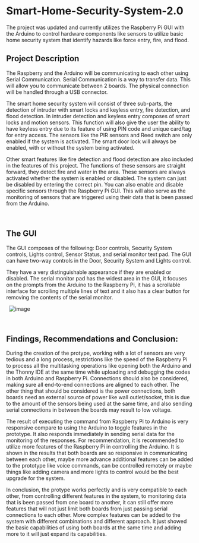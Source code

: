 # Smart-Home-Security-System-2.0
The project was updated and currently utilizes the Raspberry Pi GUI with the Arduino to control hardware components like sensors to utilize basic home security system that identify hazards like force entry, fire, and flood.

## Project Description
The Raspberry and the Arduino will be communicating to each other using Serial Communication. Serial Communication is a way to transfer data. This will allow you to communicate between 2 boards. The physical connection will be handled through a USB connector.

The smart home security system will consist of three sub-parts, the detection of intruder with smart locks and keyless entry, fire detection, and flood detection. 
In intruder detection and keyless entry composes of smart locks and motion sensors. This function will also give the user the ability to have keyless entry due to its feature of using PIN code and unique card/tag for entry access. The sensors like the PIR sensors and Reed switch are only enabled if the system is activated. The smart door lock will always be enabled, with or without the system being activated.

Other smart features like fire detection and flood detection are also included in the features of this project. The functions of these sensors are straight forward, they detect fire and water in the area. These sensors are always activated whether the system is enabled or disabled. The system can just be disabled by entering the correct pin. You can also enable and disable specific sensors through the Raspberry Pi GUI. This will also serve as the monitoring of sensors that are triggered using their data that is been passed from the Arduino.

&nbsp;
## The GUI
The GUI composes of the following: Door controls, Security System controls, Lights control, Sensor Status, and serial monitor text pad. The GUI can have two-way controls in the Door, Security System and Lights control. 

They have a very distinguishable appearance if they are enabled or disabled. The serial monitor pad has the widest area in the GUI, it focuses on the prompts from the Arduino to the Raspberry Pi, it has a scrollable interface for scrolling multiple lines of text and it also has a clear button for removing the contents of the serial monitor.

&nbsp;
![image](https://github.com/user-attachments/assets/8d7410c3-f503-405c-884f-06dd0c1d1728)

&nbsp;
## Findings, Recommendations and Conclusion:
During the creation of the protype, working with a lot of sensors are very tedious and a long process, restrictions like the speed of the Raspberry Pi to process all the multitasking operations like opening both the Arduino and the Thonny IDE at the same time while uploading and debugging the codes in both Arduino and Raspberry Pi. Connections should also be considered, making sure all end-to-end connections are aligned to each other. The other thing that should be considered is the power connections, both boards need an external source of power like wall outlet/socket, this is due to the amount of the sensors being used at the same time, and also sending serial connections in between the boards may result to low voltage.

The result of executing the command from Raspberry Pi to Arduino is very responsive compare to using the Arduino to toggle features in the prototype. It also responds immediately in sending serial data for the monitoring of the responses. For recommendation, it is recommended to utilize more features of the Raspberry Pi in controlling the Arduino. It is shown in the results that both boards are so responsive in communicating between each other, maybe more advance additional features can be added to the prototype like voice commands, can be controlled remotely or maybe things like adding camera and more lights to control would be the best upgrade for the system.

In conclusion, the protype works perfectly and is very compatible to each other, from controlling different features in the system, to monitoring data that is been passed from one board to another, it can still offer more features that will not just limit both boards from just passing serial connections to each other. More complex features can be added to the system with different combinations and different approach. It just showed the basic capabilities of using both boards at the same time and adding more to it will just expand its capabilities.
